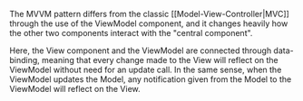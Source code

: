 The MVVM pattern differs from the classic [[Model-View-Controller|MVC]] through the use of the ViewModel component, and it changes heavily how the other two components interact with the "central component".

Here, the View component and the ViewModel are connected through data-binding, meaning that every change made to the View will reflect on the ViewModel without need for an update call. In the same sense, when the ViewModel updates the Model, any notification given from the Model to the ViewModel will reflect on the View. 